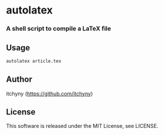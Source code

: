 # autolatex
### A shell script to compile a LaTeX file
## Usage
```sh
autolatex article.tex
```

## Author
itchyny (https://github.com/itchyny)

## License
This software is released under the MIT License, see LICENSE.
